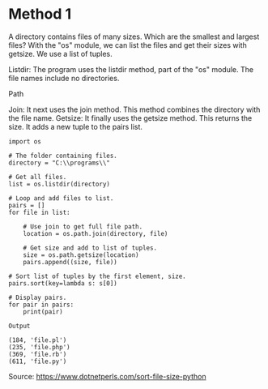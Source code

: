 # Method 1

A directory contains files of many sizes. Which are the smallest and largest files? With the "os" module, we can list the files and get their sizes with getsize. We use a list of tuples.

Listdir:
The program uses the listdir method, part of the "os" module. The file names include no directories.

Path

Join:
It next uses the join method. This method combines the directory with the file name.
Getsize:
It finally uses the getsize method. This returns the size. It adds a new tuple to the pairs list.

```
import os

# The folder containing files.
directory = "C:\\programs\\"

# Get all files.
list = os.listdir(directory)

# Loop and add files to list.
pairs = []
for file in list:

    # Use join to get full file path.
    location = os.path.join(directory, file)

    # Get size and add to list of tuples.
    size = os.path.getsize(location)
    pairs.append((size, file))

# Sort list of tuples by the first element, size.
pairs.sort(key=lambda s: s[0])

# Display pairs.
for pair in pairs:
    print(pair)

Output

(184, 'file.pl')
(235, 'file.php')
(369, 'file.rb')
(611, 'file.py')
```

Source: https://www.dotnetperls.com/sort-file-size-python
